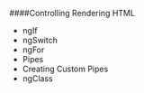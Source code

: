 



####Controlling Rendering HTML
- ngIf
- ngSwitch
- ngFor
- Pipes
- Creating Custom Pipes
- ngClass
